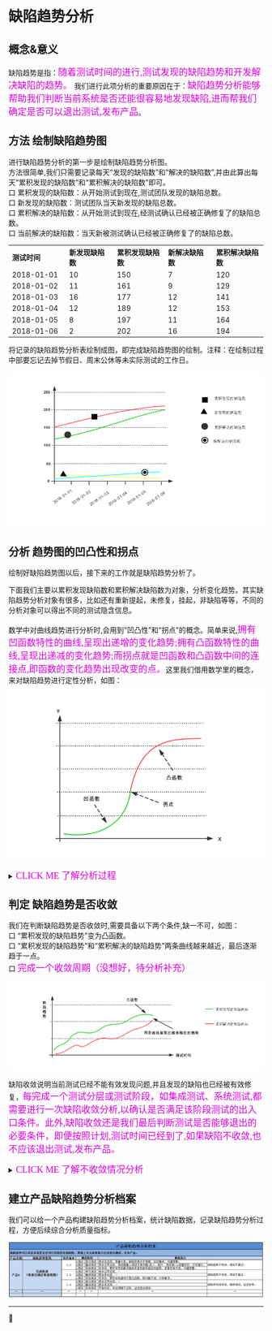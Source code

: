# 缺陷趋势分析
## 概念&意义
缺陷趋势是指：<font color="#dd00dd" size="4" face="楷体">随着测试时间的进行,测试发现的缺陷趋势和开发解决缺陷的趋势。</font>
我们进行此项分析的重要原因在于：<font color="#dd00dd" size="4" face="楷体">缺陷趋势分析能够帮助我们判断当前系统是否还能很容易地发现缺陷,进而帮我们确定是否可以退出测试,发布产品</font>。

## 方法 绘制缺陷趋势图
进行缺陷趋势分析的第一步是绘制缺陷趋势分析图。</br>
方法很简单,我们只需要记录每天“发现的缺陷数”和“解决的缺陷数”,并由此算出每天“累积发现的缺陷数”和“累积解决的缺陷数”即可。</br>
口  累积发现的缺陷数：从开始测试到现在,测试团队发现的缺陷总数。</br>
口  新发现的缺陷数：测试团队当天新发现的缺陷总数。</br>
口  累积解决的缺陷数：从开始测试到现在,经测试确认已经被正确修复了的缺陷总数。</br>
口  当前解决的缺陷数：当天新被测试确认已经被正确修复了的缺陷总数。</br>
<table>
	<tr>
		<th width="200px" align="left">测试时间</th>
		<th width="200px" align="left">新发现缺陷数</th>
		<th width="200px" align="left">累积发现缺陷数</th>
		<th width="200px" align="left">新解决缺陷数</th>
		<th width="200px" align="left">累积解决缺陷数</th>
	</tr>
	<tr>
		<td>2018-01-01</td>
		<td>10</td>
		<td>150</td>
		<td>7</td>
		<td>120</td>
	</tr>
	<tr>
		<td>2018-01-02</td>
		<td>11</td>
		<td>161</td>
		<td>9</td>
		<td>129</td>
	</tr>
	<tr>
		<td>2018-01-03</td>
		<td>16</td>
		<td>177</td>
		<td>12</td>
		<td>141</td>
	</tr>
	<tr>
		<td>2018-01-04</td>
		<td>12</td>
		<td>189</td>
		<td>12</td>
		<td>153</td>
	</tr>
	<tr>
		<td>2018-01-05</td>
		<td>8</td>
		<td>197</td>
		<td>11</td>
		<td>164</td>
	</tr>
		<tr>
		<td>2018-01-06</td>
		<td>2</td>
		<td>202</td>
		<td>16</td>
		<td>194</td>
	</tr>
</table>

将记录的缺陷趋势分析表绘制成图，即完成缺陷趋势图的绘制。注释：在绘制过程中部要忘记去掉节假日、周末公休等未实际测试的工作日。

![](resFiles/r2/缺陷趋势分析图.jpg)


## 分析 趋势图的凹凸性和拐点

绘制好缺陷趋势图以后，接下来的工作就是缺陷趋势分析了。

下面我们主要以累积发现缺陷数和累积解决缺陷数为对象，分析变化趋势。其实缺陷趋势分析对象有很多，比如还有重新提起，未修复，挂起，非缺陷等等，不同的分析对象可以得出不同的测试隐含信息。

数学中对曲线趋势进行分析时,会用到“凹凸性”和“拐点”的概念。简单来说,<font color="#dd00dd" size="4" face="方正舒体">拥有凹函数特性的曲线,呈现出递增的变化趋势;拥有凸函数特性的曲线,呈现出递减的变化趋势;而拐点就是凹函数和凸函数中间的连接点,即函数的变化趋势出现改变的点。</font>这里我们借用数学里的概念，来对缺陷趋势进行定性分析，如图：
![](resFiles/r2/凹凸性和拐点.jpg)

<details>
<summary><font color="#dd00dd" size="4" face="楷体"> CLICK ME 了解分析过程</font></summary>

#### 理想的变化趋势分析

以“累积发现缺陷趋势”为例，在理想情况下，我们希望“累积发现缺陷趋势”曲线随着测试时间，在不同的测试阶段，呈现如图所示的变化趋势。

![](resFiles/r2/理想的变化趋势.jpg)

口  在一个新的测试阶段开始的时候，希望“累积发现缺陷的趋势”为凹函数,如图①，这说明测试人员每天发现的缺陷呈现越来越多的趋势，当前的测试策略（测试投入、测试方法）能够有效的发现产品的缺陷，且还可能发现大量的缺陷。

口  在测试策略不变的情况下，测试一段时间后，出现拐点。说明当前测试方法已不能有效的发现系统中的缺陷，测试一段时间后，当前测试可以按照计划结束，进入下一阶段的测试。这里强调一下测试策略不变的重要性。例如，测试投入减少，也会导致“拐点”的出现，有时根据经验判断“拐点”过早的出现了，我们可以调整测试策略，来达到测试目标，而不是准备结束测试进入下一阶段的测试。

口  完成阶段测试内容和测试目标以后，开始进入下一阶段的测试。由于不同的阶段测试策略不同，对于测试策略进行更新后，“累积发现缺陷趋势”又变为凹函数，出现拐点2 如图②

#### 过早出现拐点的趋势分析

以“累积发现缺陷趋势”为例，很多时候我们会发现，拐点比预期出现的要早，如图，以虚线表示理想，以实线表示产品实际测试情况。</br>
在测试阶段1里，拐点1的出现意味着，在进入阶段2之前很长的一段时间里，已经无法有效的发现产品的缺陷了，出现这种情况，可能的原因有：</br>
口  测试团队投入发生了变化，比如人员减少或者人员置换能力虚弱，并且直接影响到了当前阶段的测试。</br>
口  测试发生了阻塞，如产品质量差，存在会阻塞测试的严重缺陷，如测试环境出现问题，测试用例执行阻塞，无法有效的开展测试活动。</br>
口  测试策略不当，当前的测试方法已经无法再有效的发现缺陷。</br>

显然,无论是上述哪种情况,只要我们“对症下药”,有针对性地更新测试策略,都能有效地解决上述的问题。</br>
例如,第一种情况我们可以想办法调整测试的人力投入,使其更为合理;第二种情况我们只需要确定并清除造成阻塞的原因即可。判断问题是否被有效解决的方法也比较简单:分析“累积发现的缺陷趋势”曲线是否从凸函数变为凹函数的拐点,
如图是否出现“拐点2”所示(以“虚线”表示“理想的情况,实线表示实际项目中的情况)。

![](resFiles/r2/分析拐点.jpg)

#### 拐点未出现的趋势分析

以“累积发现缺陷趋势”为例，理想的拐点一直未出现，如图所示，以“虚线”表示理想的情况，“实线”表示产品实际测试情况。

![](resFiles/r2/拐点未出现.jpg)

拐点未出现，说明测试执行依然可以发现产品的大量缺陷。出现这种情况，可能的原因：</br>
口  测试执行未按照测试策略进行测试，可能使用了更多、更复杂的方法来发现产品的缺陷。</br>
口  版本质量太差，缺陷密度高于预期。</br>

分析第一种情况，可能这个团队的测试人员水平比较不错，如掌握的测试方法比较多，对产品业务掌握也比较好，测试人员比较有激情，测试人员抛开测试策略，更加主动的去发现系统更多的问题，测试效率也比较高，版本质量也相对比较好，虽然发现了很多问题，但没有出现测试阻塞。

但是测试架构师和测试经理需要仔细核对测试计划，确认测试人员在保证了测试计划的前提下才进行了发挥测试。这可能会比较尴尬，但<font color="#dd00dd" size="4" face="楷体">我们的核心理念是：通过测试策略来进行刚刚好的测试</font>，例如我们制定的产品质量目标是演示版本，而现在测试人员进行发挥测试，如果在这之前还未完成计划内的测试任务，只是为了发现产品的更多缺陷，就远离了我们的测试目标。如果确认发现是测试计划存在偏差，需要在下个测试版本中及时进行补充，并和测试人员做好沟通。

分析第二个种情况，如果是版本质量太差可以考虑从如下几个方面更新后续测试策略：</br>
口  增加相关内容的测试用例执行次数。</br>
口  增强相关内容的回归测试。</br>
口  对发现的缺陷进行逆向分析，增加探索式测试。</br>
注：版本质量太差通常进行测试打回出来，对应打回次数过多的版本，上述方法依然可行。</br>

</details>

## 判定 缺陷趋势是否收敛


我们在判断缺陷趋势是否收敛时,需要具备以下两个条件,缺一不可，如图：</br>
口  “累积发现的缺陷趋势”变为凸函数。</br>
口  “累积发现的缺陷趋势”和“累积解决的缺陷趋势”两条曲线越来越近，最后逐渐趋于一点。</br>
口  <font color="#dd00dd" size="4" face="楷体">完成一个收敛周期（没想好，待分析补充）</font></br>

![](resFiles/r2/判断缺陷趋势是否收敛.jpg)

缺陷收敛说明当前测试已经不能有效发现问题,并且发现的缺陷也已经被有效修复，<font color="#dd00dd" size="4" face="楷体">每完成一个测试分层或测试阶段，如集成测试、系统测试,都需要进行一次缺陷收敛分析,以确认是否满足该阶段测试的出入口条件。此外,缺陷收敛还是我们最后判断测试是否能够退出的必要条件，即便按照计划,测试时间已经到了,如果缺陷不收敛,也不应该退出测试,发布产品。</font>

<details>
<summary><font color="#dd00dd" size="4" face="楷体"> CLICK ME 了解不收敛情况分析</font></summary>

#### 两条缺陷未出现越来越靠近的趋势

![](resFiles/r2/非缺陷收敛1.jpg)

这时虽然累积发现的缺陷趋势为凸函数，但两条曲线未出现越来越近的趋势，最主要的问题在于开发还有较多的缺陷需要修复,测试还有较多的缺陷需要验证。
我们不应该忽视缺陷修复带来的代码改动或引入的新问题。缺陷验证、回归测试和基于缺陷的探索式测试都可能再发现一些新的缺陷,甚至迎来新一轮的“缺陷小高峰”,“累积发现的缺陷趋势”出现新的“拐点”。<font color="#dd00dd" size="4" face="楷体">因此我们可以认为有限、可控的代码改动是缺陷收敛的必要条件。当我们发现缺陷不收敛时,做好代码改动方面的控制,是一个很好的思路。</font></br>
口  严格控制代码改动,非必要不改动。</br>
口  做好代码的静态检查。</br>
口  做好和修改相关的功能自测,避免因为缺陷修改而引入新的问题。</br>

#### 累积发现的缺陷趋势不是凸函数
![](resFiles/r2/非缺陷收敛2.jpg)

这时虽然两条曲线出现越来越近的趋势，但累积发现缺陷趋势为凹函数，这主要的问题是测试人员还能大量发现产品的缺陷，而开发修改缺陷的速度还是蛮快的。


</details>

## 建立产品缺陷趋势分析档案

我们可以给一个产品构建缺陷趋势分析档案，统计缺陷数据，记录缺陷趋势分析过程，方便后续综合分析质量指标。

![](resFiles/r3/产品缺陷趋势分析档案.jpg)

* * *
:bug: 
